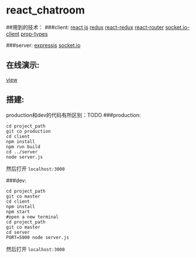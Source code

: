 # react_chatroom

##用到的技术：
###client: 
[react js](https://reactjs.org/) [redux](https://github.com/reactjs/redux) [react-redux](https://github.com/reactjs/react-redux) [react-router](https://github.com/ReactTraining/react-router) [socket.io-client](https://socket.io/) [prop-types](https://github.com/facebook/prop-types) 

###server:
[expressjs](http://expressjs.com/) [socket.io](https://socket.io/)

## 在线演示:

[view](TODO)


## 搭建:
production和dev的代码有所区别：TODO
###production:
```
cd project_path
git co production
cd client
npm install
npm run build
cd ../server
node server.js
```
然后打开 `localhost:3000`


###dev:
```
cd project_path
git co master
cd client
npm install
npm start
#open a new terminal
cd project_path
git co master
cd server
PORT=5000 node server.js
```
然后打开 `localhost:3000`



